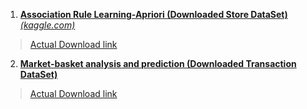 1. [**Association Rule Learning-Apriori (Downloaded Store DataSet)** _(kaggle.com)_](https://www.kaggle.com/sivaram1987/association-rule-learningapriori)
> [Actual Download link](https://www.kaggle.com/sivaram1987/association-rule-learningapriori/download)

2. [**Market-basket analysis and prediction (Downloaded Transaction DataSet)**](https://towardsdatascience.com/market-basket-analysis-using-associative-data-mining-and-apriori-algorithm-bddd07c6a71a)
> [Actual Download link](https://drive.google.com/file/d/1vE3xyM-hbZMB5RS8c3H13Ll1PnFXJ7Ui/view?usp=sharing)